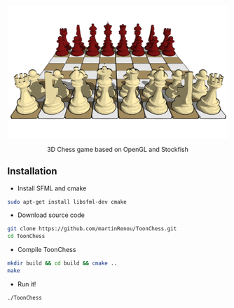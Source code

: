 <p align="center"><img width="700" src="./ToonChess.png"></p>
<p align="center"> 3D Chess game based on OpenGL and Stockfish </p>

## Installation

- Install SFML and cmake
```bash
sudo apt-get install libsfml-dev cmake
```

- Download source code
```bash
git clone https://github.com/martinRenou/ToonChess.git
cd ToonChess
```

- Compile ToonChess
```bash
mkdir build && cd build && cmake ..
make
```

- Run it!
```bash
./ToonChess
```
